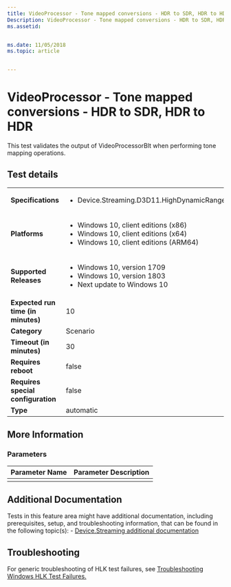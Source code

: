 ```yaml
---
title: VideoProcessor - Tone mapped conversions - HDR to SDR, HDR to HDR
Description: VideoProcessor - Tone mapped conversions - HDR to SDR, HDR to HDR
ms.assetid: 


ms.date: 11/05/2018
ms.topic: article


---
```


# VideoProcessor - Tone mapped conversions - HDR to SDR, HDR to HDR

This test validates the output of VideoProcessorBlt when performing tone mapping operations.

## Test details

|||
|---|---|
| **Specifications**  | <ul><li>Device.Streaming.D3D11.HighDynamicRange.Playback</li></ul> |  
| **Platforms**   | <ul><li>Windows 10, client editions (x86)</li><li>Windows 10, client editions (x64)</li><li>Windows 10, client editions (ARM64)</li></ul> |
| **Supported Releases** | <ul><li>Windows 10, version 1709</li><li>Windows 10, version 1803</li><li>Next update to Windows 10</li></ul> |
|**Expected run time (in minutes)**| 10 |
|**Category**| Scenario |
|**Timeout (in minutes)**| 30 |
|**Requires reboot**| false |
|**Requires special configuration**| false |
|**Type**| automatic |

## More Information
### Parameters

| Parameter Name | Parameter Description |
|----------------|-----------------------|
|                |                       |

## Additional Documentation
Tests in this feature area might have additional documentation, including prerequisites, setup, and troubleshooting information, that can be found in the following topic(s): - [Device.Streaming additional documentation](device-streaming-additional-documentation.md)



## Troubleshooting
For generic troubleshooting of HLK test failures, see [Troubleshooting Windows HLK Test Failures.](../user/troubleshooting-windows-hlk-test-failures.md)